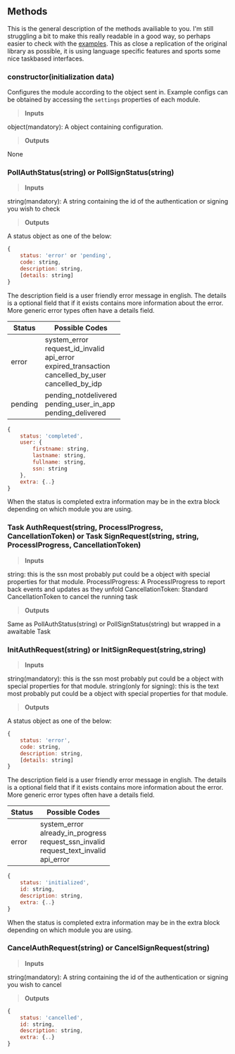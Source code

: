 ## Methods

This is the general description of the methods availiable to you.
I'm still struggling a bit to make this really readable in a good way, so perhaps easier to check with the [examples](examples.md).
This as close a replication of the original library as possible, it is using language specific features and sports some nice taskbased interfaces.

### constructor(initialization data)

Configures the module according to the object sent in.
Example configs can be obtained by accessing the `settings` properties of each module.

>**Inputs**

object(mandatory): A object containing configuration.

>**Outputs**

None

### PollAuthStatus(string) or PollSignStatus(string)

>**Inputs**

string(mandatory): A string containing the id of the authentication or signing you wish to check

>**Outputs**

A status object as one of the below:

```javascript
{
    status: 'error' or 'pending',
    code: string,
    description: string,
    [details: string]
}
```

The description field is a user friendly error message in english. The details is a optional field that if it exists contains more information about the error. More generic error types often have a details field.

| Status | Possible Codes |
| --- | --- |
| error | system_error<br/>request_id_invalid<br/>api_error<br/>expired_transaction<br/>cancelled_by_user<br/>cancelled_by_idp | 
| pending | pending_notdelivered<br/>pending_user_in_app<br/>pending_delivered | 

```javascript
{
    status: 'completed',
    user: {
        firstname: string,
        lastname: string,
        fullname: string,
        ssn: string
    },
    extra: {..}
}
```

When the status is completed extra information may be in the extra block depending on which module you are using.

### Task AuthRequest(string, ProcessIProgress<EIDResult>, CancellationToken) or Task SignRequest(string, string, ProcessIProgress<EIDResult>, CancellationToken)

>**Inputs**

string: this is the ssn most probably put could be a object with special properties for that module.
ProcessIProgress<EIDResult>: A ProcessIProgress to report back events and updates as they unfold
CancellationToken: Standard CancellationToken to cancel the running task

>**Outputs**

Same as PollAuthStatus(string) or PollSignStatus(string) but wrapped in a awaitable Task

### InitAuthRequest(string) or InitSignRequest(string,string)

>**Inputs**

string(mandatory): this is the ssn most probably put could be a object with special properties for that module.
string(only for signing): this is the text most probably put could be a object with special properties for that module.

>**Outputs**

A status object as one of the below:

```javascript
{
    status: 'error',
    code: string,
    description: string,
    [details: string]
}
```

The description field is a user friendly error message in english. The details is a optional field that if it exists contains more information about the error. More generic error types often have a details field.

| Status | Possible Codes |
| --- | --- |
| error | system_error<br/>already_in_progress<br/>request_ssn_invalid<br/>request_text_invalid<br/>api_error | 

```javascript
{
    status: 'initialized',
    id: string,
    description: string,
    extra: {..}
}
```

When the status is completed extra information may be in the extra block depending on which module you are using.

### CancelAuthRequest(string) or CancelSignRequest(string)

>**Inputs**

string(mandatory): A string containing the id of the authentication or signing you wish to cancel

>**Outputs**

```javascript
{
    status: 'cancelled',
    id: string,
    description: string,
    extra: {..}
}
